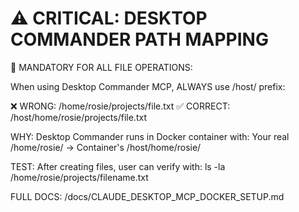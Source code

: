 ⚠️ CRITICAL: DESKTOP COMMANDER PATH MAPPING
=============================================

🚨 MANDATORY FOR ALL FILE OPERATIONS:

When using Desktop Commander MCP, ALWAYS use /host/ prefix:

❌ WRONG: /home/rosie/projects/file.txt
✅ CORRECT: /host/home/rosie/projects/file.txt

WHY: Desktop Commander runs in Docker container with:
Your real /home/rosie/ → Container's /host/home/rosie/

TEST: After creating files, user can verify with:
ls -la /home/rosie/projects/filename.txt

FULL DOCS: /docs/CLAUDE_DESKTOP_MCP_DOCKER_SETUP.md
